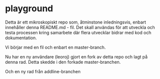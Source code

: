 # playground
Detta är ett mikroskopiskt repo som, åtminstone inledningsvis, enbart innehåller denna README.md - fil.
Det skall användas för att utveckla och testa processen kring samarbete där flera utvecklar bidrar med kod och dokumentation. 

Vi börjar med en fil och enbart en master-branch.

Nu har en ny användare (leoroj) gjort en fork av detta repo och lagt på denna rad. Detta skedde i den forkade master-branchen.

Och en ny rad från addline-branchen
